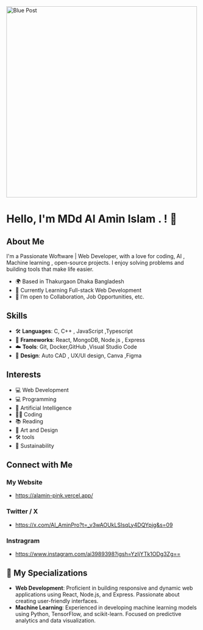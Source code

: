 

<!--
**alamin601078/alamin601078** is a ✨ _special_ ✨ repository because its `README.md` (this file) appears on your GitHub profile.

Here are some ideas to get you started:

- 🔭 I’m currently working on ...
- 🌱 I’m currently learning ...
- 👯 I’m looking to collaborate on ...
- 🤔 I’m looking for help with ...
- 💬 Ask me about ...
- 📫 How to reach me: ...
- 😄 Pronouns: ...
- ⚡ Fun fact: ...
-->

<img src="images/svg/Blue%20Post.svg" alt="Blue Post" height="500">

# Hello, I'm MDd Al Amin Islam .  ! 👋

## About Me
I'm a Passionate Woftware | Web Developer, with a love for coding, AI , Machine learning , open-source projects. I enjoy solving problems and building tools that make life easier.

- 🌍 Based in Thakurgaon Dhaka Bangladesh
- 🌱 Currently Learning Full-stack Web Development
- 💼 I’m open to Collaboration, Job Opportunities, etc.

## Skills
- 🛠️ **Languages**:  C, C++ , JavaScript ,Typescript 
- 🔧 **Frameworks**:  React, MongoDB, Node.js , Express
- ☁️ **Tools**:  Git, Docker,GitHub ,Visual Studio Code
- 🎨 **Design**:  Auto CAD , UX/UI design, Canva ,Figma

## Interests
- 💻 Web Development
- 💻 Programming
- 🤖 Artificial Intelligence
- 🧑‍💻 Coding
- 📚 Reading
- 🎨 Art and Design
- 🛠️ tools
- 🌱 Sustainability



## Connect with Me
### My Website
- https://alamin-pink.vercel.app/
### Twitter / X
- https://x.com/Al_AminPro?t=_v3wAOUkLSIsqLy4DQYpjg&s=09
### Instragram
- https://www.instagram.com/ai3989398?igsh=YzljYTk1ODg3Zg==



## 📌 My Specializations

- **Web Development**: Proficient in building responsive and dynamic web applications using React, Node.js, and Express. Passionate about creating user-friendly interfaces.
- **Machine Learning**: Experienced in developing machine learning models using Python, TensorFlow, and scikit-learn. Focused on predictive analytics and data visualization.


